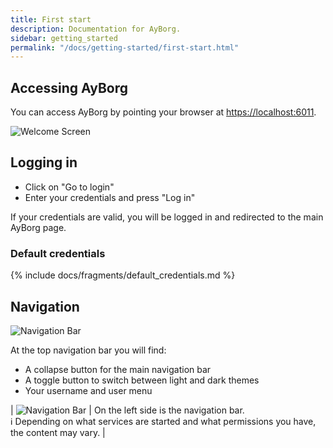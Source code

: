 ```yaml
---
title: First start
description: Documentation for AyBorg.
sidebar: getting_started
permalink: "/docs/getting-started/first-start.html"
---
```


## Accessing AyBorg

You can access AyBorg by pointing your browser at <https://localhost:6011>.

![Welcome Screen]({{site.baseurl}}/assets/img/docs/welcome_screen.png)

## Logging in

- Click on "Go to login"
- Enter your credentials and press "Log in"

If your credentials are valid, you will be logged in and redirected to the main AyBorg page.

### Default credentials

{% include docs/fragments/default_credentials.md %}

## Navigation

![Navigation Bar]({{site.baseurl}}/assets/img/docs/top-navigation-bar.png)

At the top navigation bar you will find:

- A collapse button for the main navigation bar
- A toggle button to switch between light and dark themes
- Your username and user menu

| ![Navigation Bar]({{site.baseurl}}/assets/img/docs/main-navigation-bar.png) |  On the left side is the navigation bar.<br/> ℹ️ Depending on what services are started and what permissions you have, the content may vary. |
